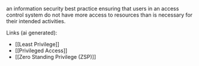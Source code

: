 an information security best practice ensuring that users in an access control system do not have more access to resources than is necessary for their intended activities.

Links (ai generated):
 - [[Least Privilege]]
 - [[Privileged Access]]
 - [[Zero Standing Privilege (ZSP)]]
